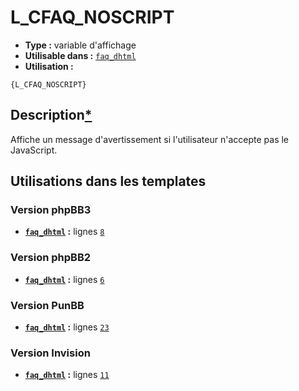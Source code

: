 # L_CFAQ_NOSCRIPT
* __Type :__ variable d'affichage
* __Utilisable dans :__ [`faq_dhtml`](../tpl/faq_dhtml.md#readme)
* __Utilisation :__

```smarty
{L_CFAQ_NOSCRIPT}
```

## Description[*](https://fa-tvars.appspot.com/var/L_CFAQ_NOSCRIPT)
Affiche un message d'avertissement si l'utilisateur n'accepte pas le JavaScript.

## Utilisations dans les templates

### Version phpBB3
* __[`faq_dhtml`](../tpl/faq_dhtml.md#readme) :__ lignes [`8`](../src/prosilver/faq_dhtml.tpl#L8)

### Version phpBB2
* __[`faq_dhtml`](../tpl/faq_dhtml.md#readme) :__ lignes [`6`](../src/subsilver/faq_dhtml.tpl#L6)

### Version PunBB
* __[`faq_dhtml`](../tpl/faq_dhtml.md#readme) :__ lignes [`23`](../src/punbb/faq_dhtml.tpl#L23)

### Version Invision
* __[`faq_dhtml`](../tpl/faq_dhtml.md#readme) :__ lignes [`11`](../src/invision/faq_dhtml.tpl#L11)

